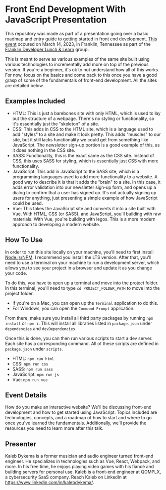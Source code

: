 # Front End Development With JavaScript Presentation

This repository was made as part of a presentation going over a basic roadmap and entry guide to getting started in front end development. [This event](https://www.meetup.com/franklindevs/events/291671064/) occured on March 14, 2023, in Franklin, Tennessee as part of the [Franklin Developer Lunch & Learn](https://www.meetup.com/franklindevs/) group.

This is meant to serve as various examples of the same site built using various technologies to incrementally add more on top of the previous version. If you're a beginner, it's ok to not understand how all of this works. For now, focus on the basics and come back to this once you have a good grasp of some of the fundamentals of front-end development. All the sites are detailed below.

## Examples Included

- HTML: This is just a barebones site with only HTML, which is used to lay out the structure of a webpage. There's no styling or functionality, so it's essentially just the "skeleton" of a site.
- CSS: This adds in CSS to the HTML site, which is a language used to add "styles" to a site and make it look pretty. This adds "muscles" to our site, but it still lacks functionality we could get from something like JavaScript. The newsletter sign-up portion is a good example of this, as it does nothing in the CSS site.
- SASS: Functionality, this is the exact same as the CSS site. Instead of CSS, this uses SASS for styling, which is essentially just CSS with more functionality.
- JavaScript: This add in JavaScript to the SASS site, which is a programming languages used to add more functionality to a website. A good way to describe it is that it adds the "brain" to a site. In this case, it adds error validation into our newsletter sign-up form, and opens up a dialog to confirm that a user has signed up. It's not actually signing up users for anything, just presenting a simple example of how JavaScript could be used.
- Vue: This takes the JavaScript site and converts it into a site built with Vue. With HTML, CSS (or SASS), and JavaScript, you'll building with raw materials. With Vue, you're building with legos. This is a more modern approach to developing a modern website.

## How To Use

In order to run this site locally on your machine, you'll need to first install [Node.js/NPM](https://nodejs.org/en/). I recommend you install the LTS version. After that, you'll need to use a terminal on your machine to run a development server, which allows you to see your project in a browser and update it as you change your code.

To do this, you have to open up a terminal and move into the project folder. In this terminal, you'll need to type `cd PROJECT_FOLDER_PATH` to move into the project folder.

- If you're on a Mac, you can open up the `Terminal` application to do this.
- For Windows, you can open the `Command Prompt` application.

From there, make sure you install all third party packages by running `npm install` or `npm i`. This will install all libraries listed in `package.json` under `dependencies` and `devDependencies`

Once this is done, you can then run various scripts to start a dev server. Each site has a corresponding command. All of these scripts are defined in `package.json` under `scripts`.

- HTML: `npm run html`
- CSS: `npm run css`
- SASS: `npm run sass`
- JavaScript: `npm run js`
- Vue: `npm run vue`

## Event Details

How do you make an interactive website? We'll be discussing front-end development and how to get started using JavaScript. Topics included are technologies, concepts, and a roadmap of how to start and where to go once you've learned the fundamentals. Additionally, we'll provide the resources you need to learn more after this talk.

## Presenter

Kaleb Dykema is a former musician and audio engineer turned front-end engineer. He specializes in technologies such as Vue, React, Webpack, and more. In his free time, he enjoys playing video games with his fiancé and building servers for personal use. Kaleb is a front-end engineer at QOMPLX, a cybersecurity SaaS company. Reach Kaleb on LinkedIn at https://www.linkedin.com/in/kalebdykema/.
